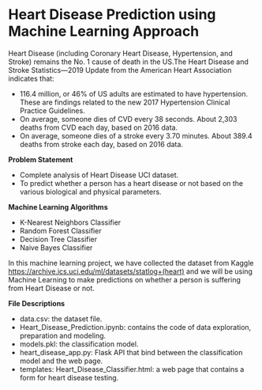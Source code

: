 # **Heart Disease Prediction using Machine Learning Approach**
Heart Disease (including Coronary Heart Disease, Hypertension, and Stroke) remains the No. 1 cause of death in the US.The Heart Disease and Stroke Statistics—2019 Update from the American Heart Association indicates that:
*  116.4 million, or 46% of US adults are estimated to have hypertension. These are findings related to the new 2017 Hypertension Clinical Practice Guidelines. 
*  On average, someone dies of CVD every 38 seconds. About 2,303 deaths from CVD each day, based on 2016 data. 
*  On average, someone dies of a stroke every 3.70 minutes. About 389.4 deaths from stroke each day, based on 2016 data. 

**Problem Statement**


*   Complete analysis of Heart Disease UCI dataset.
*   To predict whether a person has a heart disease or not based on the various biological and physical parameters.

**Machine Learning Algorithms**


*   K-Nearest Neighbors Classifier
*   Random Forest Classifier
*   Decision Tree Classifier 
*   Naive Bayes Classifier

In this machine learning project, we have collected the dataset from Kaggle https://archive.ics.uci.edu/ml/datasets/statlog+(heart)  and we will be using Machine Learning to make predictions on whether a person is suffering from Heart Disease or not.


**File Descriptions**
* data.csv: the dataset file.
* Heart_Disease_Prediction.ipynb: contains the code of data exploration, preparation and modeling.
* models.pkl: the classification model.
* heart_disease_app.py: Flask API that bind between the classification model and the web page.
* templates:
Heart_Disease_Classifier.html:   a web page that contains a form for heart disease testing.
